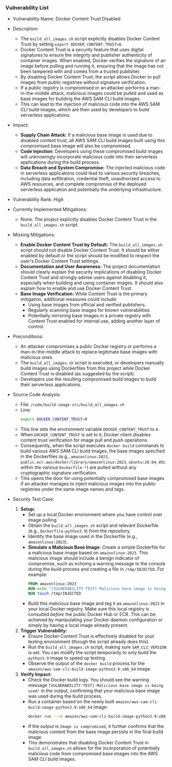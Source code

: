 ### Vulnerability List

- Vulnerability Name: Docker Content Trust Disabled

- Description:
    - The `build_all_images.sh` script explicitly disables Docker Content Trust by setting `export DOCKER_CONTENT_TRUST=0`.
    - Docker Content Trust is a security feature that uses digital signatures to ensure the integrity and publisher authenticity of container images. When enabled, Docker verifies the signature of an image before pulling and running it, ensuring that the image has not been tampered with and comes from a trusted publisher.
    - By disabling Docker Content Trust, the script allows Docker to pull images from public registries without signature verification.
    - If a public registry is compromised or an attacker performs a man-in-the-middle attack, malicious images could be pulled and used as base images for building the AWS SAM CLI build images.
    - This can lead to the injection of malicious code into the AWS SAM CLI build images, which are then used by developers to build serverless applications.

- Impact:
    - **Supply Chain Attack:** If a malicious base image is used due to disabled content trust, all AWS SAM CLI build images built using this compromised base image will also be compromised.
    - **Code Injection:** Developers using these compromised build images will unknowingly incorporate malicious code into their serverless applications during the build process.
    - **Data Breach and System Compromise:** The injected malicious code in serverless applications could lead to various security breaches, including data exfiltration, credential theft, unauthorized access to AWS resources, and complete compromise of the deployed serverless application and potentially the underlying infrastructure.

- Vulnerability Rank: High

- Currently Implemented Mitigations:
    - None. The project explicitly disables Docker Content Trust in the `build_all_images.sh` script.

- Missing Mitigations:
    - **Enable Docker Content Trust by Default:** The `build_all_images.sh` script should not disable Docker Content Trust. It should be either enabled by default or the script should be modified to respect the user's Docker Content Trust settings.
    - **Documentation and User Awareness:**  The project documentation should clearly explain the security implications of disabling Docker Content Trust and strongly advise users against disabling it, especially when building and using container images.  It should also explain how to enable and use Docker Content Trust.
    - **Base Image Verification:** While Content Trust is the primary mitigation, additional measures could include:
        - Using base images from official and verified publishers.
        - Regularly scanning base images for known vulnerabilities.
        - Potentially mirroring base images in a private registry with Content Trust enabled for internal use, adding another layer of control.

- Preconditions:
    - An attacker compromises a public Docker registry or performs a man-in-the-middle attack to replace legitimate base images with malicious ones.
    - The `build_all_images.sh` script is executed, or developers manually build images using Dockerfiles from this project while Docker Content Trust is disabled (as suggested by the script).
    - Developers use the resulting compromised build images to build their serverless applications.

- Source Code Analysis:
    - File: `/code/build-image-src/build_all_images.sh`
    - Line:
        ```sh
        export DOCKER_CONTENT_TRUST=0
        ```
    - This line sets the environment variable `DOCKER_CONTENT_TRUST` to `0`.
    - When `DOCKER_CONTENT_TRUST` is set to `0`, Docker client disables content trust verification for image pull and push operations.
    - Consequently, when the script executes `docker build` commands to build various AWS SAM CLI build images, the base images specified in the Dockerfiles (e.g., `amazonlinux:2023`, `public.ecr.aws/docker/library/amazonlinux:2023`, `ubuntu:20.04`, etc. within the various `Dockerfile-*`) are pulled without any cryptographic signature verification.
    - This opens the door for using potentially compromised base images if an attacker manages to inject malicious images into the public registries under the same image names and tags.

- Security Test Case:
    1. **Setup:**
        - Set up a local Docker environment where you have control over image pulling.
        - Obtain the `build_all_images.sh` script and relevant Dockerfile (e.g., `Dockerfile-python3.9`) from the repository.
        - Identify the base image used in the Dockerfile (e.g., `amazonlinux:2023`).
        - **Simulate a Malicious Base Image:** Create a simple Dockerfile for a malicious base image based on `amazonlinux:2023`. This malicious image should include a benign indicator of compromise, such as echoing a warning message to the console during the build process and creating a file in `/tmp/INJECTED`. For example:
            ```dockerfile
            FROM amazonlinux:2023
            RUN echo "[VULNERABILITY-TEST] Malicious base image is being used!"
            RUN touch /tmp/INJECTED
            ```
        - Build this malicious base image and tag it as `amazonlinux:2023` in your local Docker registry.  Make sure this local registry is consulted *before* the public Docker Hub or ECR. This can be achieved by manipulating your Docker daemon configuration or simply by having a local image already present.
    2. **Trigger Vulnerability:**
        - Ensure Docker Content Trust is effectively disabled for your testing environment (though the script already does this).
        - Run the `build_all_images.sh` script, making sure `SAM_CLI_VERSION` is set. You can modify the script temporarily to only build the `python3.9` image to speed up testing.
        - Observe the output of the `docker build` process for the `amazon/aws-sam-cli-build-image-python3.9:x86_64` image.
    3. **Verify Impact:**
        - Check the Docker build logs. You should see the warning message `[VULNERABILITY-TEST] Malicious base image is being used!` in the output, confirming that your malicious base image was used during the build process.
        - Run a container based on the newly built `amazon/aws-sam-cli-build-image-python3.9:x86_64` image:
          ```bash
          docker run --rm amazon/aws-sam-cli-build-image-python3.9:x86_64 /bin/sh -c "test -f /tmp/INJECTED && echo 'Image is compromised'"
          ```
        - If the output is `Image is compromised`, it further confirms that the malicious content from the base image persists in the final build image.
        - This demonstrates that disabling Docker Content Trust in `build_all_images.sh` allows for the incorporation of potentially malicious code from compromised base images into the AWS SAM CLI build images.